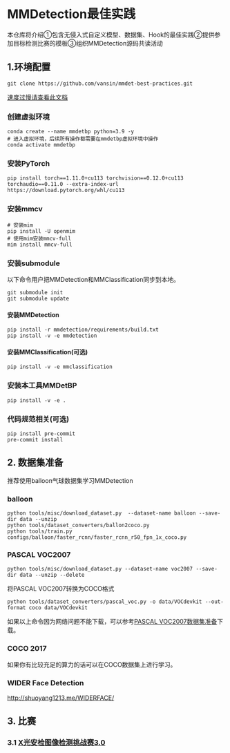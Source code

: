 # MMDetection最佳实践

<!-- <div align="center">

[English](README.md) | 简体中文

</div> -->

本仓库将介绍①包含无侵入式自定义模型、数据集、Hook的最佳实践②提供参加目标检测比赛的模板③组织MMDetection源码共读活动

## 1.环境配置

```shell
git clone https://github.com/vansin/mmdet-best-practices.git
```

[速度过慢请查看此文档](./docs/proxy.md)

### 创建虚拟环境

```shell
conda create --name mmdetbp python=3.9 -y
# 进入虚拟环境，后续所有操作都需要在mmdetbp虚拟环境中操作
conda activate mmdetbp
```

### 安装PyTorch

<!-- conda安装pytorch

```shell
conda install pytorch==1.11.0 torchvision==0.12.0 torchaudio==0.11.0 cudatoolkit=11.3 -c pytorch
```

pip安装pytoch(可能会快一点) -->

```shell
pip install torch==1.11.0+cu113 torchvision==0.12.0+cu113 torchaudio==0.11.0 --extra-index-url https://download.pytorch.org/whl/cu113
```

### 安装mmcv

```shell
# 安装mim
pip install -U openmim
# 使用mim安装mmcv-full
mim install mmcv-full
```

### 安装submodule

<!-- （不需要执行）
```shell
git submodule add https://github.com/open-mmlab/mmdetection.git
git submodule add https://www.github.com/open-mmlab/mmclassification.git
``` -->

以下命令用户把MMDetection和MMClassification同步到本地。

```shell
git submodule init
git submodule update
```

#### 安装MMDetection

```shell
pip install -r mmdetection/requirements/build.txt
pip install -v -e mmdetection
```

#### 安装MMClassification(可选)

```shell
pip install -v -e mmclassification
```

### 安装本工具MMDetBP

```shell
pip install -v -e .
```

### 代码规范相关(可选)

```shell
pip install pre-commit
pre-commit install
```

## 2. 数据集准备

推荐使用balloon气球数据集学习MMDetection

### balloon

```shell
python tools/misc/download_dataset.py  --dataset-name balloon --save-dir data --unzip
python tools/dataset_converters/ballon2coco.py
python tools/train.py configs/balloon/faster_rcnn/faster_rcnn_r50_fpn_1x_coco.py
```

### PASCAL VOC2007

```shell
python tools/misc/download_dataset.py --dataset-name voc2007 --save-dir data --unzip --delete
```

将PASCAL VOC2007转换为COCO格式

```shell
python tools/dataset_converters/pascal_voc.py -o data/VOCdevkit --out-format coco data/VOCdevkit
```

如果以上命令因为网络问题不能下载，可以参考[PASCAL VOC2007数据集准备](docs/datasets/pascalvoc_2007.md)下载。

### COCO 2017

如果你有比较充足的算力的话可以在COCO数据集上进行学习。

### WIDER Face Detection

http://shuoyang1213.me/WIDERFACE/

## 3. 比赛

### 3.1 [X光安检图像检测挑战赛3.0](https://challenge.xfyun.cn/topic/info?type=Xray-2022)

<!-- 已经整理好的数据集链接: https://pan.baidu.com/s/1C0luFgCyv_uxVAk3g1ruow 提取码: xray -->

<!-- ![](https://moonstarimg.oss-cn-hangzhou.aliyuncs.com/000008.jpg)

![](https://moonstarimg.oss-cn-hangzhou.aliyuncs.com/000080.jpg) -->

